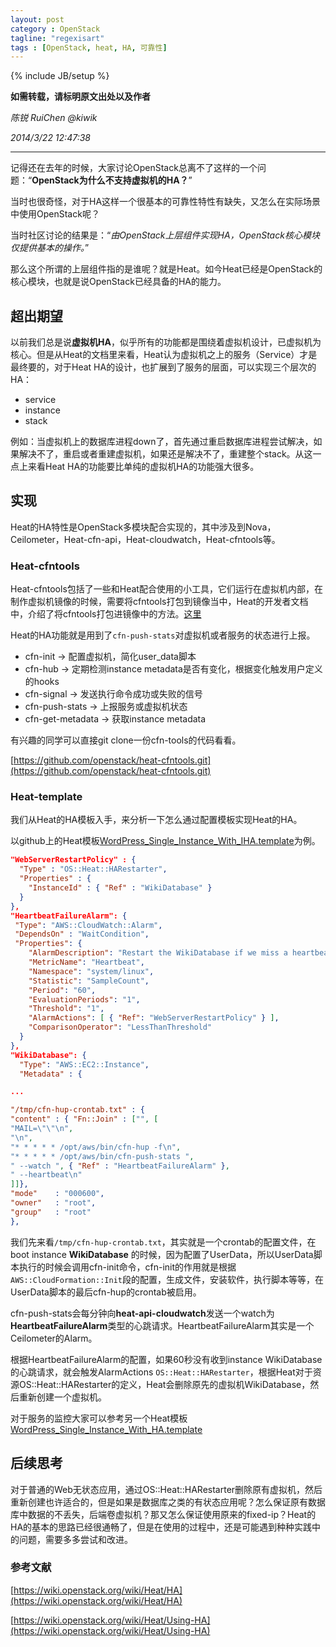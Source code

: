 ```yaml
---
layout: post
category : OpenStack
tagline: "regexisart"
tags : [OpenStack, heat, HA, 可靠性]
---
```

{% include JB/setup %}

**如需转载，请标明原文出处以及作者**

*陈锐 RuiChen @kiwik*

*2014/3/22 12:47:38*

----------

记得还在去年的时候，大家讨论OpenStack总离不了这样的一个问题：“**OpenStack为什么不支持虚拟机的HA？**”

当时也很奇怪，对于HA这样一个很基本的可靠性特性有缺失，又怎么在实际场景中使用OpenStack呢？

当时社区讨论的结果是：“*由OpenStack上层组件实现HA，OpenStack核心模块仅提供基本的操作。*”

那么这个所谓的上层组件指的是谁呢？就是Heat。如今Heat已经是OpenStack的核心模块，也就是说OpenStack已经具备的HA的能力。

## 超出期望 ##

以前我们总是说**虚拟机HA**，似乎所有的功能都是围绕着虚拟机设计，已虚拟机为核心。但是从Heat的文档里来看，Heat认为虚拟机之上的服务（Service）才是最终要的，对于Heat HA的设计，也扩展到了服务的层面，可以实现三个层次的HA：

- service
- instance
- stack

例如：当虚拟机上的数据库进程down了，首先通过重启数据库进程尝试解决，如果解决不了，重启或者重建虚拟机，如果还是解决不了，重建整个stack。从这一点上来看Heat HA的功能要比单纯的虚拟机HA的功能强大很多。

## 实现 ##

Heat的HA特性是OpenStack多模块配合实现的，其中涉及到Nova，Ceilometer，Heat-cfn-api，Heat-cloudwatch，Heat-cfntools等。

### Heat-cfntools ###

Heat-cfntools包括了一些和Heat配合使用的小工具，它们运行在虚拟机内部，在制作虚拟机镜像的时候，需要将cfntools打包到镜像当中，Heat的开发者文档中，介绍了将cfntools打包进镜像中的方法。[这里](http://docs.openstack.org/developer/heat/getting_started/jeos_building.html)

Heat的HA功能就是用到了`cfn-push-stats`对虚拟机或者服务的状态进行上报。

- cfn-init -> 配置虚拟机，简化user_data脚本
- cfn-hub -> 定期检测instance metadata是否有变化，根据变化触发用户定义的hooks
- cfn-signal -> 发送执行命令成功或失败的信号
- cfn-push-stats -> 上报服务或虚拟机状态
- cfn-get-metadata -> 获取instance metadata

有兴趣的同学可以直接git clone一份cfn-tools的代码看看。

[https://github.com/openstack/heat-cfntools.git](https://github.com/openstack/heat-cfntools.git)

### Heat-template ###

我们从Heat的HA模板入手，来分析一下怎么通过配置模板实现Heat的HA。

以github上的Heat模板[WordPress\_Single\_Instance\_With\_IHA.template](https://github.com/openstack/heat-templates/blob/master/cfn/F17/WordPress_Single_Instance_With_IHA.template)为例。

```json
"WebServerRestartPolicy" : {
  "Type" : "OS::Heat::HARestarter",
  "Properties" : {
    "InstanceId" : { "Ref" : "WikiDatabase" }
  }
},
"HeartbeatFailureAlarm": {
 "Type": "AWS::CloudWatch::Alarm",
 "DependsOn" : "WaitCondition",
 "Properties": {
    "AlarmDescription": "Restart the WikiDatabase if we miss a heartbeat",
    "MetricName": "Heartbeat",
    "Namespace": "system/linux",
    "Statistic": "SampleCount",
    "Period": "60",
    "EvaluationPeriods": "1",
    "Threshold": "1",
    "AlarmActions": [ { "Ref": "WebServerRestartPolicy" } ],
    "ComparisonOperator": "LessThanThreshold"
  }
},
"WikiDatabase": {
  "Type": "AWS::EC2::Instance",
  "Metadata" : {

...

"/tmp/cfn-hup-crontab.txt" : {
"content" : { "Fn::Join" : ["", [
"MAIL=\"\"\n",
"\n",
"* * * * * /opt/aws/bin/cfn-hup -f\n",
"* * * * * /opt/aws/bin/cfn-push-stats ",
" --watch ", { "Ref" : "HeartbeatFailureAlarm" },
" --heartbeat\n"
]]},
"mode"    : "000600",
"owner"   : "root",
"group"   : "root"
},
```

我们先来看`/tmp/cfn-hup-crontab.txt`，其实就是一个crontab的配置文件，在boot instance **WikiDatabase** 的时候，因为配置了UserData，所以UserData脚本执行的时候会调用cfn-init命令，cfn-init的作用就是根据`AWS::CloudFormation::Init`段的配置，生成文件，安装软件，执行脚本等等，在UserData脚本的最后cfn-hup的crontab被启用。

cfn-push-stats会每分钟向**heat-api-cloudwatch**发送一个watch为**HeartbeatFailureAlarm**类型的心跳请求。HeartbeatFailureAlarm其实是一个Ceilometer的Alarm。

根据HeartbeatFailureAlarm的配置，如果60秒没有收到instance WikiDatabase的心跳请求，就会触发AlarmActions  `OS::Heat::HARestarter`，根据Heat对于资源OS::Heat::HARestarter的定义，Heat会删除原先的虚拟机WikiDatabase，然后重新创建一个虚拟机。

对于服务的监控大家可以参考另一个Heat模板[WordPress\_Single\_Instance\_With\_HA.template](https://github.com/openstack/heat-templates/blob/master/cfn/F17/WordPress_Single_Instance_With_HA.template)

## 后续思考 ##

对于普通的Web无状态应用，通过OS::Heat::HARestarter删除原有虚拟机，然后重新创建也许适合的，但是如果是数据库之类的有状态应用呢？怎么保证原有数据库中数据的不丢失，后端卷虚拟机？那又怎么保证使用原来的fixed-ip？Heat的HA的基本的思路已经很通畅了，但是在使用的过程中，还是可能遇到种种实践中的问题，需要多多尝试和改进。

### 参考文献 ###

[https://wiki.openstack.org/wiki/Heat/HA](https://wiki.openstack.org/wiki/Heat/HA)

[https://wiki.openstack.org/wiki/Heat/Using-HA](https://wiki.openstack.org/wiki/Heat/Using-HA)